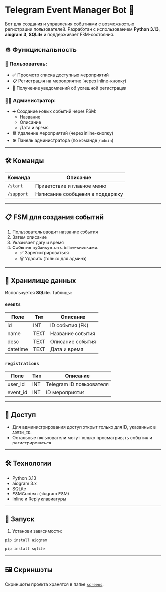 # Telegram Event Manager Bot 🤖

Бот для создания и управления событиями с возможностью регистрации пользователей. Разработан с использованием **Python 3.13**, **aiogram 3**, **SQLite** и поддерживает FSM-состояния.

## ⚙️ Функциональность

### 👤 Пользователь:
- ✅ Просмотр списка доступных мероприятий
- 📋 Регистрация на мероприятие (через inline-кнопку)
- 📨 Получение уведомлений об успешной регистрации

### 👨‍💼 Администратор:
- ➕ Создание новых событий через FSM:
  - Название
  - Описание
  - Дата и время
- 🗑 Удаление мероприятий (через inline-кнопку)
- ⚙️ Панель администратора (по команде `/admin`)

---

## 🛠 Команды

| Команда | Описание |
|--------|----------|
| `/start` | Приветствие и главное меню |
| `/support` | Написание сообщения в поддержку |

---

## 📋 FSM для создания событий

1. Пользователь вводит название события
2. Затем описание
3. Указывает дату и время
4. Событие публикуется с inline-кнопками:
   - ✅ Зарегистрироваться
   - 🗑 Удалить (только для админа)

---

## 💾 Хранилище данных

Используется **SQLite**. Таблицы:

### `events`
| Поле      | Тип     | Описание             |
|-----------|---------|----------------------|
| id        | INT | ID события (PK)      |
| name      | TEXT    | Название события     |
| desc      | TEXT    | Описание события     |
| datetime  | TEXT    | Дата и время         |

### `registrations`
| Поле      | Тип     | Описание                    |
|-----------|---------|-----------------------------|
| user_id   | INT | Telegram ID пользователя    |
| event_id  | INT | ID мероприятия              |

---

## 🔐 Доступ

- Для администрирования доступ открыт только для ID, указанных в `ADMIN_ID`.
- Остальные пользователи могут только просматривать события и регистрироваться.

---

## 🛠 Технологии

- Python 3.13
- aiogram 3.x
- SQLite
- FSMContext (aiogram FSM)
- Inline и Reply клавиатуры

---

## 🚀 Запуск

1. Установи зависимости:

```bash
pip install aiogram  

pip install sqlite
```

---

## 🖼 Скриншоты

Скриншоты проекта хранятся в папке [`screens`](https://github.com/scencort/telegram_bot_project/tree/b267b5222f231b29b1a2346357b4ad8cd8a8058f/Screenshots%20of%20the%20project's%20work).